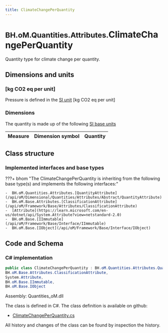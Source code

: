 ```yaml
---
title: ClimateChangePerQuantity
---
```


# <small>BH.oM.Quantities.Attributes.</small>**ClimateChangePerQuantity**

Quantity type for climate change per quantity.

## Dimensions and units

### [kg CO2 eq per unit]

Pressure is defined in the [SI unit](https://bhom.xyz/documentation/BHoM_oM/BHoM-Units-conventions/) [kg CO2 eq per unit]

### Dimensions

The quantity is made up of the following [SI base units](https://en.wikipedia.org/wiki/SI_base_unit)

| Measure        | Dimension symbol | Quantity |
|------------------|--------|----------|


## Class structure

### Implemented interfaces and base types

???+ bhom "The ClimateChangePerQuantity is inheriting from the following base type(s) and implements the following interfaces:"

    -  BH.oM.Quantities.Attributes.[QuantityAttribute](/api/oM/Dimensional/Quantities/Attributes/Abstract/QuantityAttribute)
    -  BH.oM.Base.Attributes.[ClassificationAttribute](/api/oM/Framework/Base/Attributes/ClassificationAttribute)
    -  [Attribute](https://learn.microsoft.com/en-us/dotnet/api/System.Attribute?view=netstandard-2.0)
    -  BH.oM.Base.[IImmutable](/api/oM/Framework/Base/Interface/IImmutable)
    -  BH.oM.Base.[IObject](/api/oM/Framework/Base/Interface/IObject)




## Code and Schema

### C# implementation

``` C# title="C#"
public class ClimateChangePerQuantity : BH.oM.Quantities.Attributes.QuantityAttribute,
BH.oM.Base.Attributes.ClassificationAttribute,
System.Attribute,
BH.oM.Base.IImmutable,
BH.oM.Base.IObject
```

Assembly: Quantities_oM.dll

The class is defined in C#. The class definition is available on github:

- [ClimateChangePerQuantity.cs](https://github.com/BHoM/BHoM/blob/develop/Quantities_oM/Attributes\ClimateChangePerQuantity.cs)

All history and changes of the class can be found by inspection the history.
